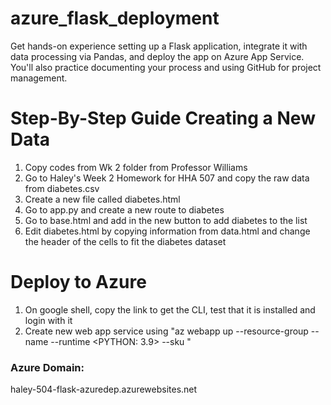 # azure_flask_deployment
Get hands-on experience setting up a Flask application, integrate it with data processing via Pandas, and deploy the app on Azure App Service. You'll also practice documenting your process and using GitHub for project management.

# Step-By-Step Guide Creating a New Data
1. Copy codes from Wk 2 folder from Professor Williams
2. Go to Haley's Week 2 Homework for HHA 507 and copy the raw data from diabetes.csv
3. Create a new file called diabetes.html
4. Go to app.py and create a new route to diabetes
5. Go to base.html and add in the new button to add diabetes to the list
6. Edit diabetes.html by copying information from data.html and change the header of the cells to fit the diabetes dataset

# Deploy to Azure
1. On google shell, copy the link  to get the CLI, test that it is installed and login with it
2. Create new web app service using "az webapp up --resource-group <name> --name <app-name> --runtime <PYTHON: 3.9> --sku <B1>"

### Azure Domain:
haley-504-flask-azuredep.azurewebsites.net
